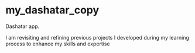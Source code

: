 # my_dashatar_copy

Dashatar app.

I am revisiting and refining previous projects I developed during my learning process to enhance my skills and expertise
